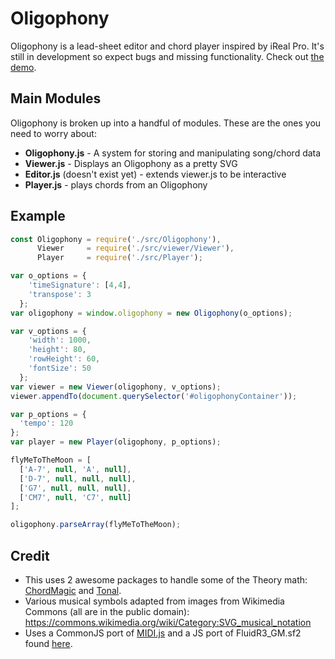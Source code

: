 # Oligophony

Oligophony is a lead-sheet editor and chord player inspired by iReal Pro. It's still in development so expect bugs and missing functionality. Check out [the demo](https://mrjacobbloom.github.io/oligophony/index.html).

## Main Modules
Oligophony is broken up into a handful of modules. These are the ones you need to worry about:
* **Oligophony.js** - A system for storing and manipulating song/chord data
* **Viewer.js** - Displays an Oligophony as a pretty SVG
* **Editor.js** (doesn't exist yet) - extends viewer.js to be interactive
* **Player.js** - plays chords from an Oligophony

## Example
```javascript
const Oligophony = require('./src/Oligophony'),
      Viewer     = require('./src/viewer/Viewer'),
      Player     = require('./src/Player');

var o_options = {
    'timeSignature': [4,4],
    'transpose': 3
  };
var oligophony = window.oligophony = new Oligophony(o_options);

var v_options = {
    'width': 1000,
    'height': 80,
    'rowHeight': 60,
    'fontSize': 50
  };
var viewer = new Viewer(oligophony, v_options);
viewer.appendTo(document.querySelector('#oligophonyContainer'));

var p_options = {
  'tempo': 120
};
var player = new Player(oligophony, p_options);

flyMeToTheMoon = [
  ['A-7', null, 'A', null],
  ['D-7', null, null, null],
  ['G7', null, null, null],
  ['CM7', null, 'C7', null]
];

oligophony.parseArray(flyMeToTheMoon);
```

## Credit
* This uses 2 awesome packages to handle some of the Theory math:  [ChordMagic](https://github.com/nolanlawson/chord-magic) and [Tonal](https://github.com/danigb/tonal).
* Various musical symbols adapted from images from Wikimedia Commons (all are in the public domain): https://commons.wikimedia.org/wiki/Category:SVG_musical_notation
* Uses a CommonJS port of [MIDI.js](https://github.com/mudcube/MIDI.js) and a JS port of FluidR3_GM.sf2 found [here](https://github.com/gleitz/midi-js-soundfonts).
